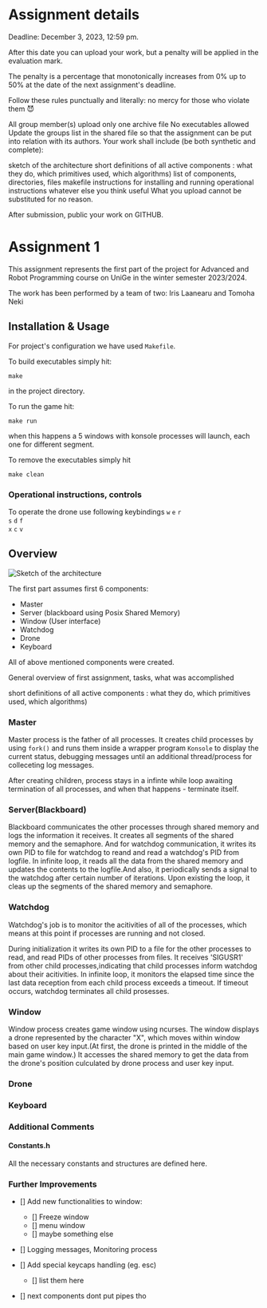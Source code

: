 # Assignment details
Deadline: December 3, 2023, 12:59 pm.

After this date you can upload your work, but a penalty will be applied in the evaluation mark. 

The penalty is a percentage that monotonically increases from 0% up to 50% at the date of the next assignment's deadline.

 Follow these rules punctually and literally: no mercy for those who violate them 😈

All group member(s) upload only one archive file
No executables allowed
Update the groups list in the shared file so that the assignment can be put into relation with its authors.
Your work shall include (be both synthetic and complete):

sketch of the architecture
short definitions of all active components : what they do, which primitives used, which algorithms)
list of components, directories, files
makefile
instructions for installing and running
operational instructions
whatever else you think useful
What you upload cannot be substituted for no reason.

After submission, public your work on GITHUB.

# Assignment 1
This assignment represents the first part of the project for Advanced and Robot Programming course on UniGe in the winter semester 2023/2024. 

The work has been performed by a team of two: Iris Laanearu and Tomoha Neki

## Installation & Usage
For project's configuration we have used `Makefile`.

To build executables simply hit:
```
make
```
in the project directory.

To run the game hit:
```
make run
```
when this happens a 5 windows with konsole processes will launch, each one for different segment.

To remove the executables simply hit 
```
make clean
```


### Operational instructions, controls
To operate the drone use following keybindings
    `w` `e` `r`       
    `s` `d` `f`   
    `x` `c` `v`       



## Overview 

![Sketch of the architecture](architecture.jpg)

The first part assumes first 6 components:
- Master
- Server (blackboard using Posix Shared Memory)
- Window (User interface)
- Watchdog
- Drone
- Keyboard 

All of above mentioned components were created.

General overview of first assignment, tasks, what was accomplished

short definitions of all active components : what they do, which primitives used, which algorithms)

### Master
Master process is the father of all processes. It creates child processes by using `fork()` and runs them inside a wrapper program `Konsole` to display the current status, debugging messages until an additional thread/process for colleceting log messages.

After creating children, process stays in a infinte while loop awaiting termination of all processes, and when that happens - terminate itself.

### Server(Blackboard)
Blackboard communicates the other processes through shared memory and logs the information it receives.
It creates all segments of the shared memory and the semaphore.
And for watchdog communication, it writes its own PID to file for watchdog to reand and read a watchdog's PID from logfile.
In infinite loop, it reads all the data from the shared memory and updates the contents to the logfile.And also, it periodically sends a signal to the watchdog after certain number of iterations.
Upon existing the loop, it cleas up the segments of the shared memory and semaphore.

### Watchdog
Watchdog's job is to monitor the acitivities of all of the processes, which means at this point if processes are running and not closed.

During initialization it writes its own PID to a file for the other processes to read, and read PIDs of other processes from files.
It receives 'SIGUSR1' from other child processes,indicating that child processes inform watchdog about their acitivities.
In infinite loop, it monitors the elapsed time since the last data reception from each child process exceeds a timeout.
If timeout occurs, watchdog terminates all child prosesses.

### Window
Window process creates game window using ncurses.
The window displays a drone represented by the character "X", which moves within window based on user key input.(At first, the drone is printed in the middle of the main game window.)
It accesses the shared memory to get the data from the drone's position culculated by drone process and user key input.


### Drone

### Keyboard 


### Additional Comments
#### Constants.h ####
All the necessary constants and structures are defined here.



### Further Improvements
- [] Add new functionalities to window:
    - [] Freeze window
    - [] menu window
    - [] maybe something else
- [] Logging messages, Monitoring process
- [] Add special keycaps handling (eg. esc)
    - [] list them here

- [] next components
dont put pipes tho





